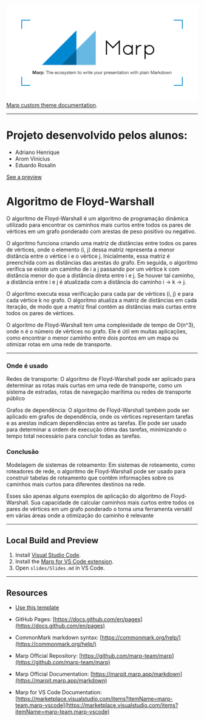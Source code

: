 ![logo marp](./slides/img/marp-logo.png)
[Marp custom theme documentation](https://marpit.marp.app/theme-css).

---

# Projeto desenvolvido pelos alunos:

- Adriano Henrique
- Arom Vinicius
- Eduardo Rosalin

[See a preview](./slides/Slides.md)

# Algoritmo de Floyd-Warshall

O algoritmo de Floyd-Warshall é um algoritmo de programação dinâmica utilizado para encontrar os caminhos mais curtos entre todos os pares de vértices em um grafo ponderado com arestas de peso positivo ou negativo.

O algoritmo funciona criando uma matriz de distâncias entre todos os pares de vértices, onde o elemento (i, j) dessa matriz representa a menor distância entre o vértice i e o vértice j. Inicialmente, essa matriz é preenchida com as distâncias das arestas do grafo. Em seguida, o algoritmo verifica se existe um caminho de i a j passando por um vértice k com distância menor do que a distância direta entre i e j. Se houver tal caminho, a distância entre i e j é atualizada com a distância do caminho i → k → j.

O algoritmo executa essa verificação para cada par de vértices (i, j) e para cada vértice k no grafo. O algoritmo atualiza a matriz de distâncias em cada iteração, de modo que a matriz final contém as distâncias mais curtas entre todos os pares de vértices.

O algoritmo de Floyd-Warshall tem uma complexidade de tempo de O(n^3), onde n é o número de vértices no grafo. Ele é útil em muitas aplicações, como encontrar o menor caminho entre dois pontos em um mapa ou otimizar rotas em uma rede de transporte.

---

### Onde é usado

Redes de transporte: O algoritmo de Floyd-Warshall pode ser aplicado para determinar as rotas mais curtas em uma rede de transporte, como um sistema de estradas, rotas de navegação marítima ou redes de transporte público

Grafos de dependência: O algoritmo de Floyd-Warshall também pode ser aplicado em grafos de dependência, onde os vértices representam tarefas e as arestas indicam dependências entre as tarefas. Ele pode ser usado para determinar a ordem de execução ótima das tarefas, minimizando o tempo total necessário para concluir todas as tarefas.

### Conclusão

Modelagem de sistemas de roteamento: Em sistemas de roteamento, como roteadores de rede, o algoritmo de Floyd-Warshall pode ser usado para construir tabelas de roteamento que contêm informações sobre os caminhos mais curtos para diferentes destinos na rede.

Esses são apenas alguns exemplos de aplicação do algoritmo de Floyd-Warshall. Sua capacidade de calcular caminhos mais curtos entre todos os pares de vértices em um grafo ponderado o torna uma ferramenta versátil em várias áreas onde a otimização do caminho é relevante

---

## Local Build and Preview

1. Install [Visual Studio Code](https://code.visualstudio.com/).
2. Install the [Marp for VS Code extension](https://marketplace.visualstudio.com/items?itemName=marp-team.marp-vscode).
3. Open `slides/Slides.md` in VS Code.

---

## Resources

- [Use this template](https://github.com/codebytes/marp-slides-template/generate)

- GitHub Pages: [https://docs.github.com/en/pages](https://docs.github.com/en/pages)

- CommonMark markdown syntax: [https://commonmark.org/help/](https://commonmark.org/help/)

- Marp Official Repository: [https://github.com/marp-team/marp](https://github.com/marp-team/marp)
- Marp Official Documentation: [https://marpit.marp.app/markdown](https://marpit.marp.app/markdown)
- Marp for VS Code Documentation: [https://marketplace.visualstudio.com/items?itemName=marp-team.marp-vscode](https://marketplace.visualstudio.com/items?itemName=marp-team.marp-vscode)
